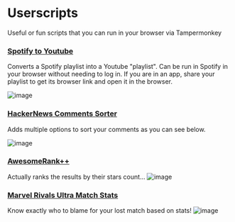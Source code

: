 # Userscripts
Useful or fun scripts that you can run in your browser via Tampermonkey

### [Spotify to Youtube](https://github.com/Osiris-Team/Userscripts/blob/main/src/spotify_to_youtube.js)
Converts a Spotify playlist into a Youtube "playlist". Can be run in Spotify in your browser without needing to log in.
If you are in an app, share your playlist to get its browser link and open it in the browser.

![image](https://github.com/user-attachments/assets/d5e8483f-1076-4303-a189-00738fd7830e)

### [HackerNews Comments Sorter](https://github.com/Osiris-Team/Userscripts/blob/main/src/hackernews_comments_sorter.js)
Adds multiple options to sort your comments as you can see below.

![image](https://github.com/user-attachments/assets/ef292f44-b270-4f5f-b2c5-b938f8d6285f)

### [AwesomeRank++](https://github.com/Osiris-Team/Userscripts/blob/main/src/awesomerank.js)
Actually ranks the results by their stars count...
![image](https://github.com/user-attachments/assets/d47a09b4-ca3f-4c01-9275-48c6b4134ec5)

### [Marvel Rivals Ultra Match Stats](https://github.com/Osiris-Team/Userscripts/blob/main/src/marvel_rivals_ultra_match_stats.js)
Know exactly who to blame for your lost match based on stats!
![image](![image](https://github.com/user-attachments/assets/7b97e78d-857b-405f-b925-0016364c1810))



